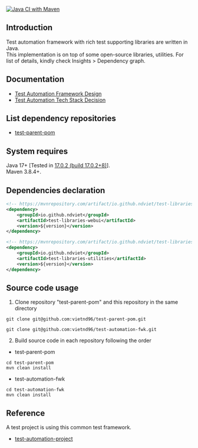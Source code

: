 [![Java CI with Maven](https://github.com/vietnd96/test-automation-fwk/actions/workflows/maven.yml/badge.svg?branch=master)](https://github.com/vietnd96/test-automation-fwk/actions/workflows/maven.yml)

## Introduction

Test automation framework with rich test supporting libraries are written in Java.<br>
This implementation is on top of some open-source libraries, utilities. For list of details, kindly check Insights >
Dependency graph.<br>

## Documentation

* [Test Automation Framework Design](https://drive.google.com/file/d/1rBKc4p7IKA5iQXBX6F2gbWUtoq6sY1D9/view?usp=sharing)
* [Test Automation Tech Stack Decision](https://drive.google.com/file/d/125eQoai7GzwMWq6vDXe5K2Hum-WmNyzj/view?usp=sharing)

## List dependency repositories

* [test-parent-pom](../../../test-parent-pom)

## System requires

Java 17+ [Tested in [17.0.2 (build 17.0.2+8)](https://jdk.java.net/archive/)].<br>
Maven 3.8.4+.

## Dependencies declaration

```xml
<!-- https://mvnrepository.com/artifact/io.github.ndviet/test-libraries-webui -->
<dependency>
    <groupId>io.github.ndviet</groupId>
    <artifactId>test-libraries-webui</artifactId>
    <version>${version}</version>
</dependency>
```

```xml
<!-- https://mvnrepository.com/artifact/io.github.ndviet/test-libraries-utilities -->
<dependency>
    <groupId>io.github.ndviet</groupId>
    <artifactId>test-libraries-utilities</artifactId>
    <version>${version}</version>
</dependency>
```

## Source code usage

1. Clone repository "test-parent-pom" and this repository in the same directory

```shell
git clone git@github.com:vietnd96/test-parent-pom.git
```

```shell
git clone git@github.com:vietnd96/test-automation-fwk.git
```

2. Build source code in each repository following the order

- test-parent-pom

```shell
cd test-parent-pom
mvn clean install
```

- test-automation-fwk

```shell
cd test-automation-fwk
mvn clean install
```

## Reference

A test project is using this common test framework.<br>

* [test-automation-project](../../../test-automation-project)
